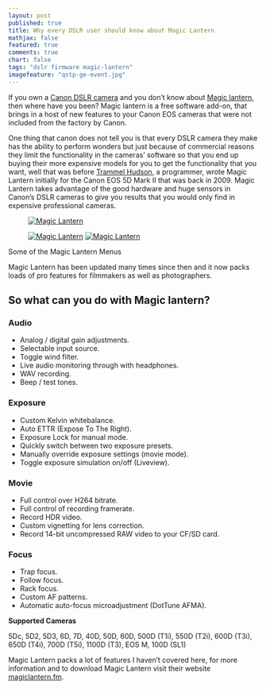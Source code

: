 ```yaml
---
layout: post
published: true
title: Why every DSLR user should know about Magic Lantern
mathjax: false
featured: true
comments: true
chart: false
tags: "dslr firmware magic-lantern"
imagefeature: "qstp-ge-event.jpg"
---
```

If you own a [Canon DSLR camera](http://www.usa.canon.com/cusa/consumer/products/cameras/slr_cameras) and you don’t know about [Magic lantern](http://www.magiclantern.fm/), then where have you been? Magic lantern is a free software add-on, that brings in a host of new features to your Canon EOS cameras that were not included from the factory by Canon.

One thing that canon does not tell you is that every DSLR camera they make has the ability to perform wonders but just because of commercial reasons they limit the functionality in the cameras’ software so that you end up buying their more expensive models for you to get the functionality that you want, well that was before [Trammel Hudson](http://trmm.net/), a programmer, wrote Magic Lantern initially for the Canon EOS 5D Mark II that was back in 2009. Magic Lantern takes advantage of the good hardware and huge sensors in Canon’s DSLR cameras to give you results that you would only find in expensive professional cameras.

<div class="row">
<figure>
	<a href="{{ site.url }}/images/post/canon1.jpg"><img src="{{ site.url }}/images/post/canon1.jpg" alt="Magic Lantern"></a>
</figure>
<figure class="half">
	<a href="{{ site.url }}/images/post/canon2.jpg"><img src="{{ site.url }}/images/post/canon2.jpg" alt="Magic Lantern"></a>
	<a href="{{ site.url }}/images/post/canon3.jpg"><img src="{{ site.url }}/images/post/canon3.jpg" alt="Magic Lantern"></a>
</figure>
<figcaption>Some of the Magic Lantern Menus</figcaption>
</div>

Magic Lantern has been updated many times since then and it now packs loads of pro features for filmmakers as well as photographers.

## So what can you do with Magic lantern?

### Audio

- Analog / digital gain adjustments.
- Selectable input source.
- Toggle wind filter.
- Live audio monitoring through with headphones.
- WAV recording.
- Beep / test tones.

### Exposure

- Custom Kelvin whitebalance.
- Auto ETTR (Expose To The Right).
- Exposure Lock for manual mode.
- Quickly switch between two exposure presets.
- Manually override exposure settings (movie mode).
- Toggle exposure simulation on/off (Liveview).

### Movie

- Full control over H264 bitrate.
- Full control of recording framerate.
- Record HDR video.
- Custom vignetting for lens correction.
- Record 14-bit uncompressed RAW video to your CF/SD card.

### Focus

- Trap focus.
- Follow focus.
- Rack focus.
- Custom AF patterns.
- Automatic auto-focus microadjustment (DotTune AFMA).

**Supported Cameras**

5Dc, 5D2, 5D3, 6D, 7D, 40D, 50D, 60D, 500D (T1i), 550D (T2i), 600D (T3i), 650D (T4i), 700D (T5i), 1100D (T3), EOS M, 100D (SL1)

Magic Lantern packs a lot of features I haven’t covered here, for  more information and to download Magic Lantern visit their website [magiclantern.fm](http://www.magiclantern.fm/).